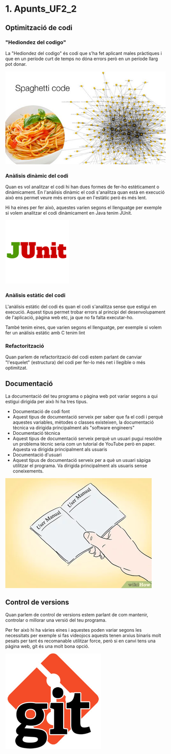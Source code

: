# 1. Apunts_UF2_2 

## Optimització de codi

### "Hediondez del codigo"

La "Hediondez del codigo" és codi que s'ha fet aplicant males pràctiques i que en un període curt de temps no dóna errors però en un període llarg pot donar.

![](images/codigo-espagueti.jpg)

### Anàlisis dinàmic del codi

Quan es vol analitzar el codi hi han dues formes de fer-ho estèticament o dinàmicament. En l'anàlisis dinàmic el codi s'analitza quan està en execució això ens permet veure més errors que en l'estàtic però és més lent.

Hi ha eines per fer això, aquestes varien segons el llenguatge per exemple si volem analitzar el codi dinàmicament en Java tenim JUnit.

![](images/Junit.png)

### Anàlisis estàtic del codi

L'anàlisis estàtic del codi és quan el codi s'analitza sense que estigui en execució. Aquest tipus permet trobar errors al principi del desenvolupament de l'aplicació, pàgina web etc, ja que no fa falta executar-ho.

També tenim eines, que varien segons el llenguatge, per exemple si volem fer un anàlisis estàtic amb C tenim lint


### Refactorització

Quan parlem de refactorització del codi estem parlant de canviar "l'esquelet" (estructura) del codi per fer-lo més net i llegible o més optimitzat.


## Documentació 

La documentació del teu programa o pàgina web pot variar segons a qui estigui dirigida per això hi ha tres tipus.

- Documentació de codi font
- Aquest tipus de documentació serveix per saber que fa el codi i perquè aquestes variables, mètodes o classes existeixen, la documentació tècnica va dirigida principalment als "software engineers"
- Documentació tècnica
- Aquest tipus de documentació serveix perquè un usuari pugui resoldre un problema tècnic seria com un tutorial de YouTube però en paper. Aquesta va dirigida principalment als usuaris
- Documentació d'usuari
- Aquest tipus de documentació serveix per a què un usuari sàpiga utilitzar el programa. Va dirigida principalment als usuaris sense coneixements.
  
![](images/documentacio.jpeg)  

## Control de versions
Quan parlem de control de versions estem parlant de com mantenir, controlar o millorar una versió del teu programa.

Per fer això hi ha vàries eines i aquestes poden variar segons les necessitats per exemple si fas videojocs aquests tenen arxius binaris molt pesats per tant és recomanable utilitzar force, però si en canvi tens una pàgina web, git és una molt bona opció.

![](images/gits.jpeg)  





